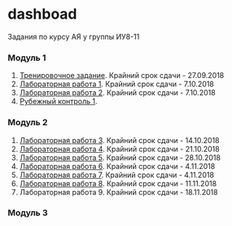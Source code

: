 # dashboad
Задания по курсу АЯ у группы ИУ8-11

### Модуль 1
1. [Тренировочное задание](https://classroom.github.com/a/J-dNYuEp). Крайний срок сдачи - 27.09.2018
1. [Лабораторная работа 1](https://classroom.github.com/a/xlw20pCh). Крайний срок сдачи - 7.10.2018
1. [Лабораторная работа 2](https://classroom.github.com/a/2X6V_aUg). Крайний срок сдачи - 7.10.2018
1. [Рубежный контроль 1]().

### Модуль 2
1. [Лабораторная работа 3](https://classroom.github.com/a/_RQsQRk1). Крайний срок сдачи - 14.10.2018
1. [Лабораторная работа 4](https://classroom.github.com/a/TcNNcoUZ). Крайний срок сдачи - 21.10.2018
1. [Лабораторная работа 5](https://classroom.github.com/a/LDw_ex7S). Крайний срок сдачи - 28.10.2018
1. [Лабораторная работа 6](https://classroom.github.com/a/MDvVUn1u). Крайний срок сдачи - 4.11.2018
1. [Лабораторная работа 7](https://classroom.github.com/a/kdMbbZ7Q). Крайний срок сдачи - 4.11.2018
1. [Лабораторная работа 8](https://classroom.github.com/a/ZiUQGmfR). Крайний срок сдачи - 11.11.2018
1. Лабораторная работа 9. Крайний срок сдачи - 18.11.2018

### Модуль 3
